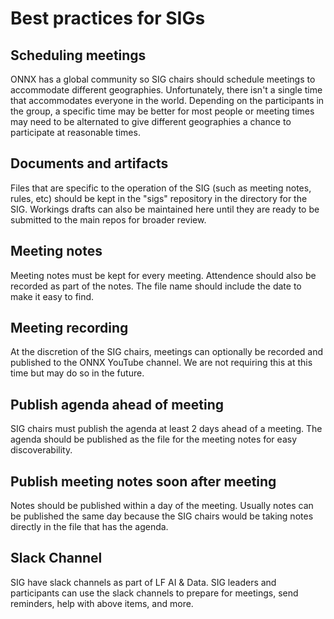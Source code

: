<!--- SPDX-License-Identifier: Apache-2.0 -->

# Best practices for SIGs

## Scheduling meetings
ONNX has a global community so SIG chairs should schedule meetings to accommodate different geographies. Unfortunately, there isn't a single time that accommodates everyone in the world. Depending on the participants in the group, a specific time may be better for most people or meeting times may need to be alternated to give different geographies a chance to participate at reasonable times.

## Documents and artifacts
Files that are specific to the operation of the SIG (such as meeting notes, rules, etc) should be kept in the "sigs" repository in the directory for the SIG. Workings drafts can also be maintained here until they are ready to be submitted to the main repos for broader review.

## Meeting notes
Meeting notes must be kept for every meeting. Attendence should also be recorded as part of the notes. The file name should include the date to make it easy to find.

## Meeting recording
At the discretion of the SIG chairs, meetings can optionally be recorded and published to the ONNX YouTube channel. We are not requiring this at this time but may do so in the future.

## Publish agenda ahead of meeting
SIG chairs must publish the agenda at least 2 days ahead of a meeting. The agenda should be published as the file for the meeting notes for easy discoverability.

## Publish meeting notes soon after meeting
Notes should be published within a day of the meeting. Usually notes can be published the same day because the SIG chairs would be taking notes directly in the file that has the agenda.

## Slack Channel
SIG have slack channels as part of LF AI & Data.  SIG leaders and participants can use the slack channels to prepare for meetings, send reminders, help with above items, and more.
